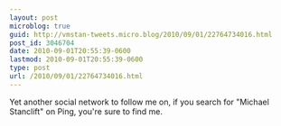 ```yaml
---
layout: post
microblog: true
guid: http://vmstan-tweets.micro.blog/2010/09/01/22764734016.html
post_id: 3046704
date: 2010-09-01T20:55:39-0600
lastmod: 2010-09-01T20:55:39-0600
type: post
url: /2010/09/01/22764734016.html
---
```

Yet another social network to follow me on, if you search for "Michael Stanclift" on Ping, you're sure to find me.
